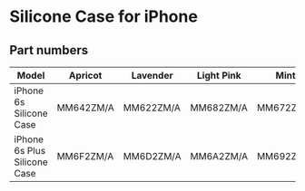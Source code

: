 # Silicone Case for iPhone

## Part numbers

| Model | Apricot | Lavender | Light Pink | Mint | Royal Blue | Yellow |
|-------|-----|-----|-----|-----|-----|-----|
| iPhone 6s Silicone Case | MM642ZM/A | MM622ZM/A | MM682ZM/A | MM672ZM/A | MM632ZM/A | MM662ZM/A |
| iPhone 6s Plus Silicone Case | MM6F2ZM/A | MM6D2ZM/A | MM6A2ZM/A | MM692ZM/A | MM6E2ZM/A | MM6H2ZM/A |

